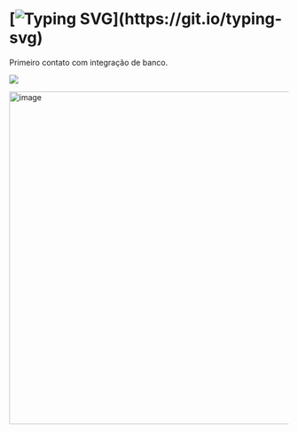 # [![Typing SVG](https://readme-typing-svg.herokuapp.com/?color=800000&size=35&center=true&vCenter=true&width=1000&lines=Formulario+com+Banco!;Introdução+a+integrar+o+banco.)](https://git.io/typing-svg)

Primeiro contato com integração de banco.

<a href="formulario_banco/pessoa.sql" target="_blank"><img src="https://img.shields.io/badge/> Exemplo realizado-0D1117?style=for-the-badge&logo=apache%20netbeans%20IDE&logoColor=FF0000"></a>

<img width="600" alt="image" src="https://github.com/Lehguanaes/Formulario_Banco/assets/125403978/2aa47b4d-267e-4bb1-a996-e9f4412e5f4a">
